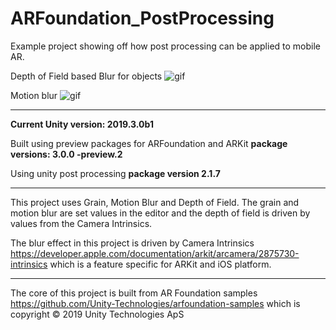 # ARFoundation_PostProcessing

Example project showing off how post processing can be applied to mobile AR.

Depth of Field based Blur for objects
![gif](DoFBlur.gif)

Motion blur
![gif](MotionBlur.gif)

-------------------
**Current Unity version: 2019.3.0b1**

Built using preview packages for ARFoundation and ARKit **package versions: 3.0.0 -preview.2**

Using unity post processing **package version 2.1.7**

-------------------

This project uses Grain, Motion Blur and Depth of Field. The grain and motion blur are set values in the editor and the depth of field is driven by values from the Camera Intrinsics.


The blur effect in this project is driven by Camera Intrinsics https://developer.apple.com/documentation/arkit/arcamera/2875730-intrinsics which is a feature specific for ARKit and iOS platform.


-------------------










The core of this project is built from AR Foundation samples https://github.com/Unity-Technologies/arfoundation-samples which is copyright © 2019 Unity Technologies ApS
